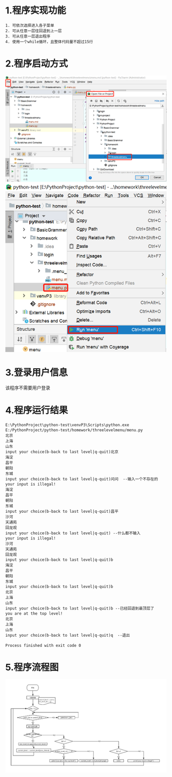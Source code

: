 # 1.程序实现功能
```
1. 可依次选择进入各子菜单
2. 可从任意一层往回退到上一层
3. 可从任意一层退出程序
4. 使用一个while循环，且整体代码量不超过15行
```
# 2.程序启动方式
![](.menu_images/402f38b5.png)
![](.menu_images/d7c97ddc.png)

# 3.登录用户信息
该程序不需要用户登录
# 4.程序运行结果
```
E:\PythonProject\python-test\venvP3\Scripts\python.exe E:/PythonProject/python-test/homework/threelevelmenu/menu.py
北京
上海
山东
input your choice(b-back to last level|q-quit)北京
海淀
昌平
朝阳
东城
input your choice(b-back to last level|q-quit)问问  --输入一个不存在的
your input is illegal!
海淀
昌平
朝阳
东城
input your choice(b-back to last level|q-quit)昌平
沙河
天通苑
回龙观
input your choice(b-back to last level|q-quit) --什么都不输入
your input is illegal!
沙河
天通苑
回龙观
input your choice(b-back to last level|q-quit)b 
海淀
昌平
朝阳
东城
input your choice(b-back to last level|q-quit)b
北京
上海
山东
input your choice(b-back to last level|q-quit)b --已经回退到最顶层了
you are at the top level!
北京
上海
山东
input your choice(b-back to last level|q-quit)q  --退出

Process finished with exit code 0

```
# 5.程序流程图
![](.menu_images/threelevelmenu.jpg)
